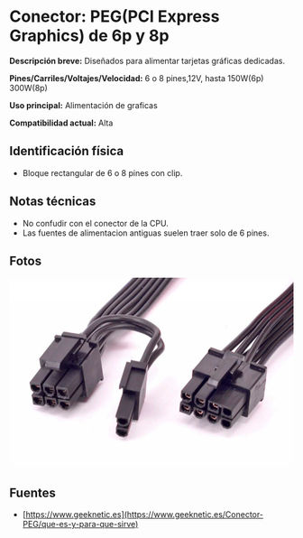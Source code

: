 
# Conector: PEG(PCI Express Graphics) de 6p y 8p

**Descripción breve:** Diseñados para alimentar tarjetas gráficas dedicadas.

**Pines/Carriles/Voltajes/Velocidad:** 6 o 8 pines,12V, hasta 150W(6p) 300W(8p) 

**Uso principal:** Alimentación de graficas  

**Compatibilidad actual:** Alta

## Identificación física
- Bloque rectangular de 6 o 8 pines con clip.

## Notas técnicas
- No confudir con el conector de la CPU.
- Las fuentes de alimentacion antiguas suelen traer solo de 6 pines.

## Fotos
![ATX 24p](../../../assets/img/10-conectores_internos/peg.png)

## Fuentes
- [https://www.geeknetic.es](https://www.geeknetic.es/Conector-PEG/que-es-y-para-que-sirve)
